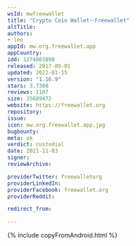 ```yaml
---
wsId: mwfreewallet
title: "Crypto Coin Wallet－Freewallet"
altTitle: 
authors:
- leo
appId: mw.org.freewallet.app
appCountry: 
idd: 1274003898
released: 2017-09-01
updated: 2022-01-15
version: "1.16.9"
stars: 3.7308
reviews: 1107
size: 35689472
website: https://freewallet.org
repository: 
issue: 
icon: mw.org.freewallet.app.jpg
bugbounty: 
meta: ok
verdict: custodial
date: 2021-11-03
signer: 
reviewArchive:

providerTwitter: freewalletorg
providerLinkedIn: 
providerFacebook: freewallet.org
providerReddit: 

redirect_from:

---
```


{% include copyFromAndroid.html %}
